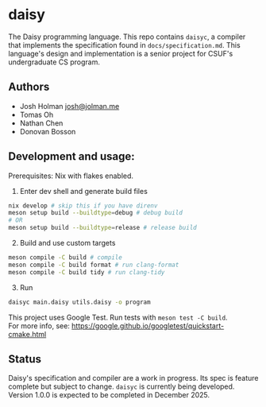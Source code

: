 # daisy
The Daisy programming language. This repo contains `daisyc`, a compiler that implements the
specification found in `docs/specification.md`.
This language's design and implementation is a senior project for CSUF's
undergraduate CS program.


## Authors
- Josh Holman  josh@jolman.me
- Tomas Oh
- Nathan Chen
- Donovan Bosson

## Development and usage:
Prerequisites:
Nix with flakes enabled.  
  
1. Enter dev shell and generate build files
```sh
nix develop # skip this if you have direnv
meson setup build --buildtype=debug # debug build
# OR
meson setup build --buildtype=release # release build
```

2. Build and use custom targets
```sh
meson compile -C build # compile
meson compile -C build format # run clang-format
meson compile -C build tidy # run clang-tidy
```

3. Run
```sh
daisyc main.daisy utils.daisy -o program
```
  
This project uses Google Test. Run tests with `meson test -C build`.  
For more info, see: https://google.github.io/googletest/quickstart-cmake.html

## Status
Daisy's specification and compiler are a work in progress. Its spec is feature
complete but subject to change. `daisyc` is currently being developed. Version 1.0.0
is expected to be completed in December 2025.
